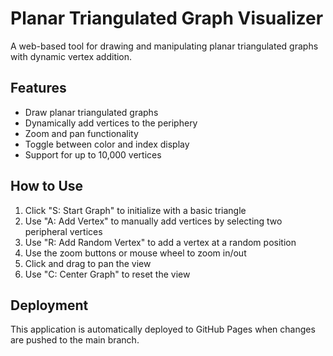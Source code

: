 # Planar Triangulated Graph Visualizer

A web-based tool for drawing and manipulating planar triangulated graphs with dynamic vertex addition.

## Features

- Draw planar triangulated graphs
- Dynamically add vertices to the periphery
- Zoom and pan functionality
- Toggle between color and index display
- Support for up to 10,000 vertices

## How to Use

1. Click "S: Start Graph" to initialize with a basic triangle
2. Use "A: Add Vertex" to manually add vertices by selecting two peripheral vertices
3. Use "R: Add Random Vertex" to add a vertex at a random position
4. Use the zoom buttons or mouse wheel to zoom in/out
5. Click and drag to pan the view
6. Use "C: Center Graph" to reset the view

## Deployment

This application is automatically deployed to GitHub Pages when changes are pushed to the main branch.
